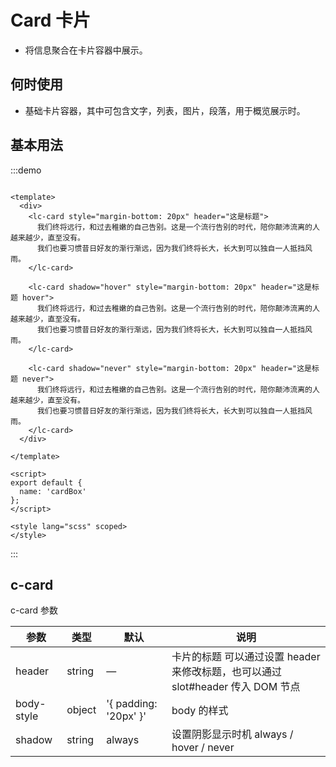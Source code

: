 # Card 卡片

+ 将信息聚合在卡片容器中展示。

## 何时使用

+ 基础卡片容器，其中可包含文字，列表，图片，段落，用于概览展示时。

## 基本用法

:::demo 

```vue

<template>
  <div>
    <lc-card style="margin-bottom: 20px" header="这是标题">
      我们终将远行，和过去稚嫩的自己告别。这是一个流行告别的时代，陪你颠沛流离的人越来越少，直至没有。
      我们也要习惯昔日好友的渐行渐远，因为我们终将长大，长大到可以独自一人抵挡风雨。
    </lc-card>

    <lc-card shadow="hover" style="margin-bottom: 20px" header="这是标题 hover">
      我们终将远行，和过去稚嫩的自己告别。这是一个流行告别的时代，陪你颠沛流离的人越来越少，直至没有。
      我们也要习惯昔日好友的渐行渐远，因为我们终将长大，长大到可以独自一人抵挡风雨。
    </lc-card>

    <lc-card shadow="never" style="margin-bottom: 20px" header="这是标题 never">
      我们终将远行，和过去稚嫩的自己告别。这是一个流行告别的时代，陪你颠沛流离的人越来越少，直至没有。
      我们也要习惯昔日好友的渐行渐远，因为我们终将长大，长大到可以独自一人抵挡风雨。
    </lc-card>
  </div>

</template>

<script>
export default {
  name: 'cardBox'
};
</script>

<style lang="scss" scoped>
</style>
```

:::

## c-card

c-card 参数

| 参数 | 类型 | 默认 | 说明 |
| ---- | ---- | ---- | ---- |
| header | string |  —    | 卡片的标题 可以通过设置 header 来修改标题，也可以通过 slot#header 传入 DOM 节点 |
| body-style |object| '{ padding: '20px' }'| body 的样式  |
| shadow | string | always | 设置阴影显示时机 always / hover / never  |